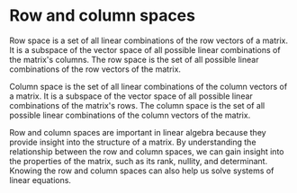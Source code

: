 # Row and column spaces

Row space is a set of all linear combinations of the row vectors of a matrix. It is a subspace of the vector space of all possible linear combinations of the matrix's columns. The row space is the set of all possible linear combinations of the row vectors of the matrix.

Column space is the set of all linear combinations of the column vectors of a matrix. It is a subspace of the vector space of all possible linear combinations of the matrix's rows. The column space is the set of all possible linear combinations of the column vectors of the matrix.

Row and column spaces are important in linear algebra because they provide insight into the structure of a matrix. By understanding the relationship between the row and column spaces, we can gain insight into the properties of the matrix, such as its rank, nullity, and determinant. Knowing the row and column spaces can also help us solve systems of linear equations.
